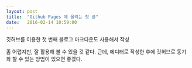```yaml
---
layout: post
title:  "Github Pages 에 올리는 첫 글"
date:   2016-02-14 10:59:00
---
```


 깃허브를 이용한 첫 번째 블로그
 마크다운도 사용해서 작성

좀 어렵지만, 잘 활용해 볼 수 있을 것 같다. 근데, 에디터로 작성한 후에 깃허브로 동기화 할 수 있는 방법이 있으면 좋겠다.
